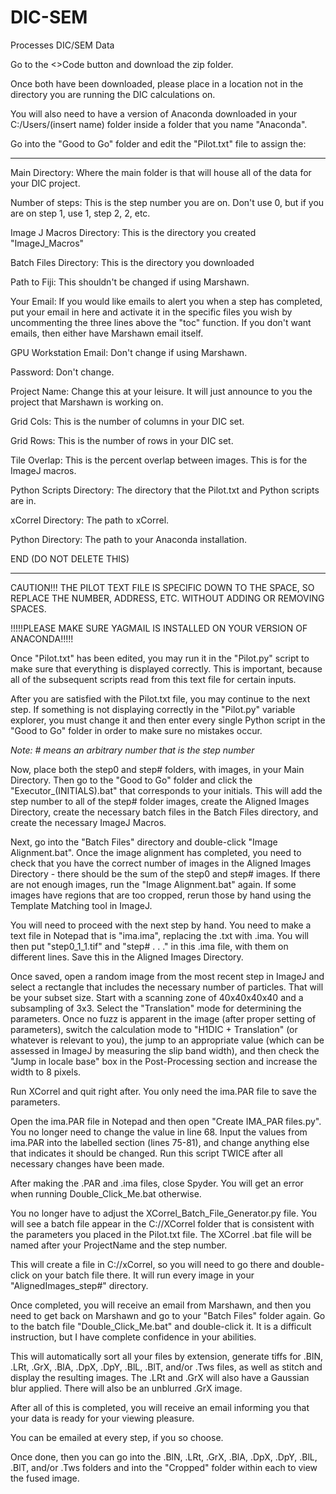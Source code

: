 # DIC-SEM
Processes DIC/SEM Data

Go to the <>Code button and download the zip folder.

Once both have been downloaded, please place in a location not in the directory you are running the DIC calculations on.

You will also need to have a version of Anaconda downloaded in your C:/Users/(insert name) folder inside a folder that you name "Anaconda".

Go into the "Good to Go" folder and edit the "Pilot.txt" file to assign the:
_________________________________________________________________________________________________________________________________________________________________
Main Directory: Where the main folder is that will house all of the data for your DIC project.

Number of steps: This is the step number you are on. Don't use 0, but if you are on step 1, use 1, step 2, 2, etc.

Image J Macros Directory: This is the directory you created "ImageJ_Macros"

Batch Files Directory: This is the directory you downloaded

Path to Fiji: This shouldn't be changed if using Marshawn.

Your Email: If you would like emails to alert you when a step has completed, put your email in here and activate it in the specific files you wish by uncommenting the three lines above the "toc" function. If you don't want emails, then either have Marshawn email itself.

GPU Workstation Email: Don't change if using Marshawn.

Password: Don't change.

Project Name: Change this at your leisure. It will just announce to you the project that Marshawn is working on.

Grid Cols: This is the number of columns in your DIC set.

Grid Rows: This is the number of rows in your DIC set.

Tile Overlap: This is the percent overlap between images. This is for the ImageJ macros.

Python Scripts Directory: The directory that the Pilot.txt and Python scripts are in.

xCorrel Directory: The path to xCorrel.

Python Directory: The path to your Anaconda installation.

END (DO NOT DELETE THIS)
_________________________________________________________________________________________________________________________________________________________________

CAUTION!!! THE PILOT TEXT FILE IS SPECIFIC DOWN TO THE SPACE, SO REPLACE THE NUMBER, ADDRESS, ETC. WITHOUT ADDING OR REMOVING SPACES.

!!!!!PLEASE MAKE SURE YAGMAIL IS INSTALLED ON YOUR VERSION OF ANACONDA!!!!!

Once "Pilot.txt" has been edited, you may run it in the "Pilot.py" script to make sure that everything is displayed correctly. This is important, because all of the subsequent scripts read from this text file for certain inputs.

After you are satisfied with the Pilot.txt file, you may continue to the next step. If something is not displaying correctly in the "Pilot.py" variable explorer, you must change it and then enter every single Python script in the "Good to Go" folder in order to make sure no mistakes occur.

_Note: # means an arbitrary number that is the step number_

Now, place both the step0 and step# folders, with images, in your Main Directory. Then go to the "Good to Go" folder and click the "Executor_(INITIALS).bat" that corresponds to your initials. This will add the step number to all of the step# folder images, create the Aligned Images Directory, create the necessary batch files in the Batch Files directory, and create the necessary ImageJ Macros.

Next, go into the "Batch Files" directory and double-click "Image Alignment.bat". Once the image alignment has completed, you need to check that you have the correct number of images in the Aligned Images Directory - there should be the sum of the step0 and step# images. If there are not enough images, run the "Image Alignment.bat" again. If some images have regions that are too cropped, rerun those by hand using the Template Matching tool in ImageJ.

You will need to proceed with the next step by hand. You need to make a text file in Notepad that is "ima.ima", replacing the .txt with .ima. You will then put "step0_1_1.tif" and "step# . . ." in this .ima file, with them on different lines. Save this in the Aligned Images Directory.

Once saved, open a random image from the most recent step in ImageJ and select a rectangle that includes the necessary number of particles. That will be your subset size. Start with a scanning zone of 40x40x40x40 and a subsampling of 3x3. Select the "Translation" mode for determining the parameters. Once no fuzz is apparent in the image (after proper setting of parameters), switch the calculation mode to "H1DIC + Translation" (or whatever is relevant to you), the jump to an appropriate value (which can be assessed in ImageJ by measuring the slip band width), and then check the "Jump in locale base" box in the Post-Processing section and increase the width to 8 pixels.

Run XCorrel and quit right after. You only need the ima.PAR file to save the parameters.

Open the ima.PAR file in Notepad and then open "Create IMA_PAR files.py". You no longer need to change the value in line 68. Input the values from ima.PAR into the labelled section (lines 75-81), and change anything else that indicates it should be changed. Run this script TWICE after all necessary changes have been made.

After making the .PAR and .ima files, close Spyder. You will get an error when running Double_Click_Me.bat otherwise.

You no longer have to adjust the XCorrel_Batch_File_Generator.py file. You will see a batch file appear in the C://XCorrel folder that is consistent with the parameters you placed in the Pilot.txt file. The XCorrel .bat file will be named after your ProjectName and the step number.

This will create a file in C://xCorrel, so you will need to go there and double-click on your batch file there. It will run every image in your "AlignedImages_step#" directory.

Once completed, you will receive an email from Marshawn, and then you need to get back on Marshawn and go to your "Batch Files" folder again. Go to the batch file "Double_Click_Me.bat" and double-click it. It is a difficult instruction, but I have complete confidence in your abilities.

This will automatically sort all your files by extension, generate tiffs for .BlN, .LRt, .GrX, .BlA, .DpX, .DpY, .BlL, .BlT, and/or .Tws files, as well as stitch and display the resulting images. The .LRt and .GrX will also have a Gaussian blur applied. There will also be an unblurred .GrX image.

After all of this is completed, you will receive an email informing you that your data is ready for your viewing pleasure.

You can be emailed at every step, if you so choose.

Once done, then you can go into the .BlN, .LRt, .GrX, .BlA, .DpX, .DpY, .BlL, .BlT, and/or .Tws folders and into the "Cropped" folder within each to view the fused image.
